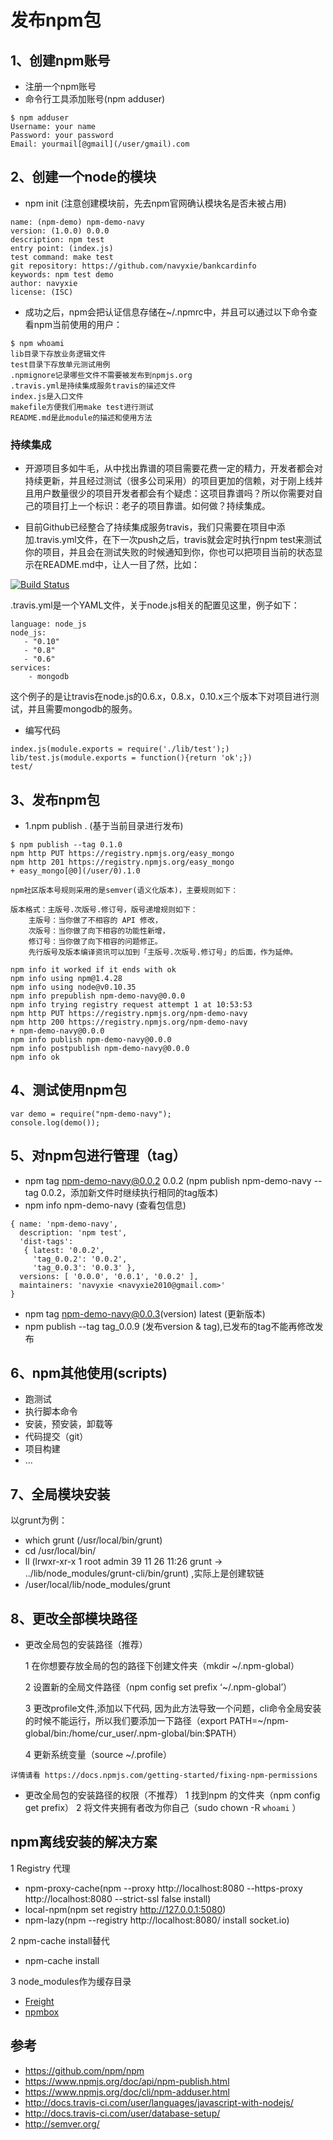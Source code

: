 # 发布npm包

## 1、创建npm账号

- 注册一个npm账号
- 命令行工具添加账号(npm adduser)
```
$ npm adduser   
Username: your name
Password: your password
Email: yourmail[@gmail](/user/gmail).com
```

## 2、创建一个node的模块

- npm init (注意创建模块前，先去npm官网确认模块名是否未被占用)
```
name: (npm-demo) npm-demo-navy
version: (1.0.0) 0.0.0
description: npm test
entry point: (index.js) 
test command: make test
git repository: https://github.com/navyxie/bankcardinfo
keywords: npm test demo
author: navyxie
license: (ISC) 
```
- 成功之后，npm会把认证信息存储在~/.npmrc中，并且可以通过以下命令查看npm当前使用的用户：

```
$ npm whoami 
lib目录下存放业务逻辑文件
test目录下存放单元测试用例
.npmignore记录哪些文件不需要被发布到npmjs.org
.travis.yml是持续集成服务travis的描述文件
index.js是入口文件
makefile方便我们用make test进行测试
README.md是此module的描述和使用方法
```
### 持续集成

- 开源项目多如牛毛，从中找出靠谱的项目需要花费一定的精力，开发者都会对持续更新，并且经过测试（很多公司采用）的项目更加的信赖，对于刚上线并且用户数量很少的项目开发者都会有个疑虑：这项目靠谱吗？所以你需要对自己的项目打上一个标识：老子的项目靠谱。如何做？持续集成。

- 目前Github已经整合了持续集成服务travis，我们只需要在项目中添加.travis.yml文件，在下一次push之后，travis就会定时执行npm test来测试你的项目，并且会在测试失败的时候通知到你，你也可以把项目当前的状态显示在README.md中，让人一目了然，比如：

[![Build Status](https://travis-ci.org/nvsky/mobile-login-react-module.svg?branch=master)](https://travis-ci.org/bang88/typescript-react-redux-starter)

.travis.yml是一个YAML文件，关于node.js相关的配置见这里，例子如下：
```
language: node_js
node_js:
   - "0.10"
   - "0.8"
   - "0.6"   
services:
    - mongodb
```
这个例子的是让travis在node.js的0.6.x，0.8.x，0.10.x三个版本下对项目进行测试，并且需要mongodb的服务。

- 编写代码
```
index.js(module.exports = require('./lib/test');)
lib/test.js(module.exports = function(){return 'ok';})
test/
```

## 3、发布npm包
- 1.npm publish . (基于当前目录进行发布)

```
$ npm publish --tag 0.1.0
npm http PUT https://registry.npmjs.org/easy_mongo
npm http 201 https://registry.npmjs.org/easy_mongo
+ easy_mongo[@0](/user/0).1.0

npm社区版本号规则采用的是semver(语义化版本)，主要规则如下：

版本格式：主版号.次版号.修订号，版号递增规则如下：
    主版号：当你做了不相容的 API 修改，
    次版号：当你做了向下相容的功能性新增，
    修订号：当你做了向下相容的问题修正。
    先行版号及版本编译资讯可以加到「主版号.次版号.修订号」的后面，作为延伸。
```

```
npm info it worked if it ends with ok
npm info using npm@1.4.28
npm info using node@v0.10.35
npm info prepublish npm-demo-navy@0.0.0
npm info trying registry request attempt 1 at 10:53:53
npm http PUT https://registry.npmjs.org/npm-demo-navy
npm http 200 https://registry.npmjs.org/npm-demo-navy
+ npm-demo-navy@0.0.0
npm info publish npm-demo-navy@0.0.0
npm info postpublish npm-demo-navy@0.0.0
npm info ok 
```

## 4、测试使用npm包

```
var demo = require("npm-demo-navy");
console.log(demo());
```

## 5、对npm包进行管理（tag）
- npm tag npm-demo-navy@0.0.2 0.0.2 (npm publish npm-demo-navy --tag 0.0.2，添加新文件时继续执行相同的tag版本)
- npm info npm-demo-navy (查看包信息)
```
{ name: 'npm-demo-navy',
  description: 'npm test',
  'dist-tags': 
   { latest: '0.0.2',
     'tag_0.0.2': '0.0.2',
     'tag_0.0.3': '0.0.3' },
  versions: [ '0.0.0', '0.0.1', '0.0.2' ],
  maintainers: 'navyxie <navyxie2010@gmail.com>'
}
```
- npm tag npm-demo-navy@0.0.3(version) latest (更新版本)
- npm publish --tag tag_0.0.9 (发布version & tag),已发布的tag不能再修改发布

## 6、npm其他使用(scripts)

- 跑测试
- 执行脚本命令
- 安装，预安装，卸载等
- 代码提交（git）
- 项目构建
- ...

## 7、全局模块安装
以grunt为例：

- which grunt (/usr/local/bin/grunt)
- cd /usr/local/bin/
- ll  (lrwxr-xr-x  1 root  admin        39 11 26 11:26 grunt -> ../lib/node_modules/grunt-cli/bin/grunt) ,实际上是创建软链
- /user/local/lib/node_modules/grunt


## 8、更改全部模块路径

- 更改全局包的安装路径（推荐）

  1 在你想要存放全局的包的路径下创建文件夹（mkdir ~/.npm-global）

  2 设置新的全局文件路径（npm config set prefix ‘~/.npm-global’）
  
  3 更改profile文件,添加以下代码, 因为此方法导致一个问题，cli命令全局安装的时候不能运行，所以我们要添加一下路径（export PATH=~/npm-global/bin:/home/cur_user/.npm-global/bin:$PATH）
  
  4 更新系统变量（source ~/.profile）
 ```
 详情请看 https://docs.npmjs.com/getting-started/fixing-npm-permissions
 ```

- 更改全局包的安装路径的权限（不推荐）
 1 找到npm 的文件夹（npm config get prefix）
 2 将文件夹拥有者改为你自己（sudo chown -R `whoami` <directory>）


## npm离线安装的解决方案

1 Registry 代理

 - npm-proxy-cache(npm --proxy http://localhost:8080 --https-proxy http://localhost:8080 --strict-ssl false install)
 - local-npm(npm set registry http://127.0.0.1:5080)
 - npm-lazy(npm --registry http://localhost:8080/ install socket.io)

2 npm-cache install替代

 - npm-cache install

3 node_modules作为缓存目录

 - [Freight](https://github.com/node-freight/freight)
 - [npmbox](https://github.com/arei/npmbox)

 ## 参考
- https://github.com/npm/npm
- https://www.npmjs.org/doc/api/npm-publish.html
- https://www.npmjs.org/doc/cli/npm-adduser.html
- http://docs.travis-ci.com/user/languages/javascript-with-nodejs/
- http://docs.travis-ci.com/user/database-setup/
- http://semver.org/
